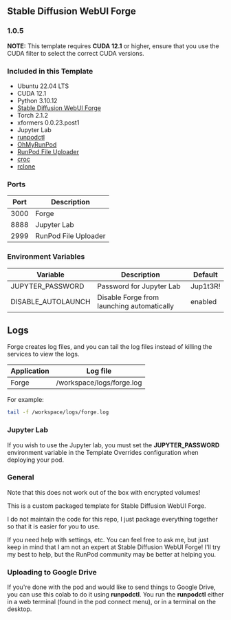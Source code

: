 ## Stable Diffusion WebUI Forge

### 1.0.5

**NOTE:** This template requires **CUDA 12.1** or higher, ensure that you use the CUDA filter to select the correct CUDA versions.

### Included in this Template

* Ubuntu 22.04 LTS
* CUDA 12.1
* Python 3.10.12
* [Stable Diffusion WebUI Forge](
  https://github.com/lllyasviel/stable-diffusion-webui-forge)
* Torch 2.1.2
* xformers 0.0.23.post1
* Jupyter Lab
* [runpodctl](https://github.com/runpod/runpodctl)
* [OhMyRunPod](https://github.com/kodxana/OhMyRunPod)
* [RunPod File Uploader](https://github.com/kodxana/RunPod-FilleUploader)
* [croc](https://github.com/schollz/croc)
* [rclone](https://rclone.org/)

### Ports

| Port | Description          |
|------|----------------------|
| 3000 | Forge                |
| 8888 | Jupyter Lab          |
| 2999 | RunPod File Uploader |

### Environment Variables

| Variable           | Description                                | Default  |
|--------------------|--------------------------------------------|----------|
| JUPYTER_PASSWORD   | Password for Jupyter Lab                   | Jup1t3R! |
| DISABLE_AUTOLAUNCH | Disable Forge from launching automatically | enabled  |

## Logs

Forge creates log files, and you can tail the log files
instead of killing the services to view the logs.

| Application | Log file                  |
|-------------|---------------------------|
| Forge       | /workspace/logs/forge.log |

For example:

```bash
tail -f /workspace/logs/forge.log
```

### Jupyter Lab

If you wish to use the Jupyter lab, you must set
the **JUPYTER_PASSWORD** environment variable in the
Template Overrides configuration when deploying
your pod.

### General

Note that this does not work out of the box with
encrypted volumes!

This is a custom packaged template for Stable Diffusion WebUI Forge.

I do not maintain the code for this repo,
I just package everything together so that it is
easier for you to use.

If you need help with settings, etc. You can feel free
to ask me, but just keep in mind that I am not an expert
at Stable Diffusion WebUI Forge! I'll try my best to help,
but the RunPod community may be better at helping you.

### Uploading to Google Drive

If you're done with the pod and would like to send
things to Google Drive, you can use this colab to do it
using **runpodctl**. You run the **runpodctl** either in
a web terminal (found in the pod connect menu), or
in a terminal on the desktop.